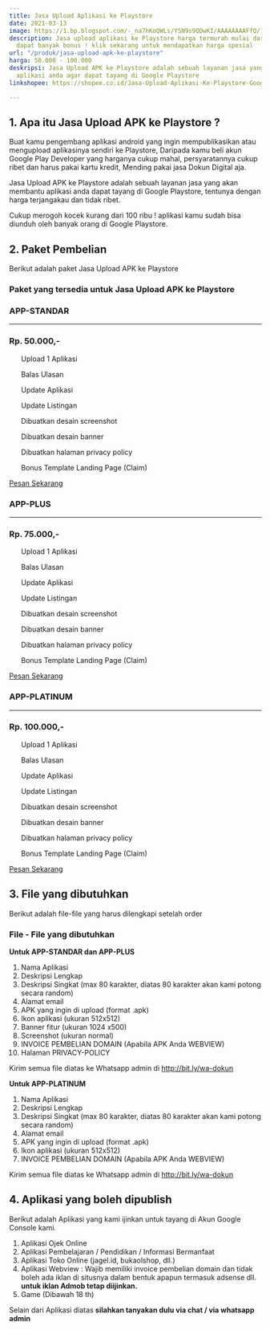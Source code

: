 ```yaml
---
title: Jasa Upload Aplikasi ke Playstore
date: 2021-03-13
image: https://1.bp.blogspot.com/-_na7hKoQWLs/YSN9s9QDwKI/AAAAAAAAFfQ/7ur87atR69QmTE2ZyhrlT0N38__lesY7ACLcBGAsYHQ/s0/fix-upload-app-dokun-digital.png
description: Jasa upload aplikasi ke Playstore harga termurah mulai dari 50 ribuan
  dapat banyak bonus ! klik sekarang untuk mendapatkan harga spesial
url: "/produk/jasa-upload-apk-ke-playstore"
harga: 50.000 - 100.000
deskripsi: Jasa Upload APK ke Playstore adalah sebuah layanan jasa yang akan membantu
  aplikasi anda agar dapat tayang di Google Playstore
linkshopee: https://shopee.co.id/Jasa-Upload-Aplikasi-Ke-Playstore-Google-Play-Console-i.8263390.3353433342

---
```

## 1. Apa itu Jasa Upload APK ke Playstore ?

Buat kamu pengembang aplikasi android yang ingin mempublikasikan atau mengupload aplikasinya sendiri ke Playstore, Daripada kamu beli akun Google Play Developer yang harganya cukup mahal, persyaratannya cukup ribet dan harus pakai kartu kredit, Mending pakai jasa Dokun Digital aja.

Jasa Upload APK ke Playstore adalah sebuah layanan jasa yang akan membantu aplikasi anda dapat tayang di Google Playstore, tentunya dengan harga terjangakau dan tidak ribet.

Cukup merogoh kocek kurang dari 100 ribu ! aplikasi kamu sudah bisa diunduh oleh banyak orang di Google Playstore.

## 2. Paket Pembelian

Berikut adalah paket Jasa Upload APK ke Playstore

### Paket yang tersedia untuk Jasa Upload APK ke Playstore

<div class="row mt-5">
  
  <!-- APP STANDAR -->
  <div class="col-md-4 mx-auto mt-3 px-4">
     <div class="card pricing-rates starter-plan text-center shadow rounded-lg border-0">
        <div class="card-body py-3">
          <h3 class="title text-primary">APP-STANDAR</h3>
                 <hr>
                   <h3 class="h3 mb-3 mt-2">Rp. 50.000,-</h3>
                     <ul class="list-unstyled text-left">
                        <p class="text-muted text-feature mb-0"><span class="text-primary h5 mr-2"><i class="uim uim-check-circle"></i></span></i>Upload 1 Aplikasi</p>
                        <p class="text-muted text-feature mb-0"><span class="text-danger h5 mr-2"><i class="uim uim-exclamation-circle"></i></span></i>Balas Ulasan</p>
                        <p class="text-muted text-feature mb-0"><span class="text-danger h5 mr-2"><i class="uim uim-exclamation-circle"></i></span></i>Update Aplikasi</p>
                        <p class="text-muted text-feature mb-0"><span class="text-danger h5 mr-2"><i class="uim uim-exclamation-circle"></i></span></i>Update Listingan</p>
                        <p class="text-muted text-feature mb-0"><span class="text-danger h5 mr-2"><i class="uim uim-exclamation-circle"></i></span></i>Dibuatkan desain screenshot</p>
                        <p class="text-muted text-feature mb-0"><span class="text-danger h5 mr-2"><i class="uim uim-exclamation-circle"></i></span></i>Dibuatkan desain banner</p>
                        <p class="text-muted text-feature mb-0"><span class="text-danger h5 mr-2"><i class="uim uim-exclamation-circle"></i></span></i>Dibuatkan halaman privacy policy</p>
                        <p class="text-muted text-feature mb-0"><span class="text-danger h5 mr-2"><i class="uim uim-exclamation-circle"></i></span></i>Bonus Template Landing Page (Claim)</p>
                        </ul>
           <a href="https://api.whatsapp.com/send?phone=6285156190575&text=Halo%20Dokun%20Digital%2C%20Saya%20ingin%20membeli%20*Jasa%20Upload%20Aplikasi%20ke%20Playstore%20APP-STANDAR*%2C%20Terimakasih." class="btn btn-primary btn-block btn-lg mt-2 text-order">Pesan Sekarang</a>
        </div>
      </div>
    </div>

  <!-- APP PLUS -->
  <div class="col-md-4 mx-auto mt-3 px-4">
     <div class="card pricing-rates starter-plan text-center shadow rounded-lg border-0">
        <div class="card-body py-3">
          <h3 class="title text-primary">APP-PLUS</h3>
                 <hr>
                   <h3 class="h3 mb-3 mt-2">Rp. 75.000,-</h3>
                     <ul class="list-unstyled text-left">
                        <p class="text-muted text-feature mb-0"><span class="text-primary h5 mr-2"><i class="uim uim-check-circle"></i></span></i>Upload 1 Aplikasi</p>
                        <p class="text-muted text-feature mb-0"><span class="text-primary h5 mr-2"><i class="uim uim-check-circle"></i></span></i>Balas Ulasan</p>
                        <p class="text-muted text-feature mb-0"><span class="text-danger h5 mr-2"><i class="uim uim-exclamation-circle"></i></span></i>Update Aplikasi</p>
                        <p class="text-muted text-feature mb-0"><span class="text-danger h5 mr-2"><i class="uim uim-exclamation-circle"></i></span></i>Update Listingan</p>
                        <p class="text-muted text-feature mb-0"><span class="text-danger h5 mr-2"><i class="uim uim-exclamation-circle"></i></span></i>Dibuatkan desain screenshot</p>
                        <p class="text-muted text-feature mb-0"><span class="text-danger h5 mr-2"><i class="uim uim-exclamation-circle"></i></span></i>Dibuatkan desain banner</p>
                        <p class="text-muted text-feature mb-0"><span class="text-danger h5 mr-2"><i class="uim uim-exclamation-circle"></i></span></i>Dibuatkan halaman privacy policy</p>
                        <p class="text-muted text-feature mb-0"><span class="text-danger h5 mr-2"><i class="uim uim-exclamation-circle"></i></span></i>Bonus Template Landing Page (Claim)</p>
                        </ul>
           <a href="https://api.whatsapp.com/send?phone=6285156190575&text=Halo%20Dokun%20Digital%2C%20Saya%20ingin%20membeli%20*Jasa%20Upload%20Aplikasi%20ke%20Playstore%20APP-PLUS*%2C%20Terimakasih." class="btn btn-primary btn-block btn-lg   mt-2 text-order">Pesan Sekarang</a>
        </div>
      </div>
    </div>

  <!-- APP PLATINUM -->
  <div class="col-md-4 mx-auto mt-3 px-4">
     <div class="card pricing-rates starter-plan text-center shadow rounded-lg border-0">
        <div class="card-body py-3">
          <h3 class="title text-primary">APP-PLATINUM</h3>
                 <hr>
                   <h3 class="h3 mb-3 mt-2">Rp. 100.000,-</h3>
                     <ul class="list-unstyled text-left">
                        <p class="text-muted text-feature mb-0"><span class="text-primary h5 mr-2"><i class="uim uim-check-circle"></i></span></i>Upload 1 Aplikasi</p>
                        <p class="text-muted text-feature mb-0"><span class="text-primary h5 mr-2"><i class="uim uim-check-circle"></i></span></i>Balas Ulasan</p>
                        <p class="text-muted text-feature mb-0"><span class="text-primary h5 mr-2"><i class="uim uim-check-circle"></i></span></i>Update Aplikasi</p>
                        <p class="text-muted text-feature mb-0"><span class="text-primary h5 mr-2"><i class="uim uim-check-circle"></i></span></i>Update Listingan</p>
                        <p class="text-muted text-feature mb-0"><span class="text-primary h5 mr-2"><i class="uim uim-check-circle"></i></span></i>Dibuatkan desain screenshot</p>
                        <p class="text-muted text-feature mb-0"><span class="text-primary h5 mr-2"><i class="uim uim-check-circle"></i></span></i>Dibuatkan desain banner</p>
                        <p class="text-muted text-feature mb-0"><span class="text-primary h5 mr-2"><i class="uim uim-check-circle"></i></span></i>Dibuatkan halaman privacy policy</p>
                        <p class="text-muted text-feature mb-0"><span class="text-primary h5 mr-2"><i class="uim uim-check-circle"></i></span></i>Bonus Template Landing Page (Claim)</p>
                        </ul>
           <a href="https://api.whatsapp.com/send?phone=6285156190575&text=Halo%20Dokun%20Digital%2C%20Saya%20ingin%20membeli%20*Jasa%20Upload%20Aplikasi%20ke%20Playstore%20APP-PLATINUM*%2C%20Terimakasih." class="btn btn-primary btn-block btn-lg   mt-2 text-order">Pesan Sekarang</a>
        </div>
      </div>
    </div>


<!--<div class="col-md-4"> 
<div class="card">
<div class="card-body">
<h5 class="card-title">APP-STANDAR</h5>
<ul>
<li>Upload 1 Aplikasi</li>
<li><s>Balas ulasan</s></li>
<li><s>Update aplikasi (via admin)</s></li>
<li><s>Update listingan (deskripsi, screenshot, icon, dll.)</s></li>
<li><s>Di buatkan desain screenshot</s></li>
<li><s>Di buatkan desain banner</s></li>
<li><s>Di buatkan halaman privacy policy</s></li>
<li><s>Bonus Template Landing Page</s></li>
</ul>
</div>
</div>
</div>

<div class="col-md-4"> 
<div class="card">
<div class="card-body">
<h5 class="card-title">APP-PLUS</h5>
<ul>
<li>Upload 1 Aplikasi</li>
<li>Balas ulasan</li>
<li><s>Update aplikasi (via admin)</s></li>
<li><s>Update listingan (deskripsi, screenshot, icon, dll.)</s></li>
<li><s>Di buatkan desain screenshot</s></li>
<li><s>Di buatkan desain banner</s></li>
<li><s>Di buatkan halaman privacy policy</s></li>
<li><s>Bonus Template Landing Page</s></li>
</ul>
</div>
</div>
</div>

<div class="col-md-4"> 
<div class="card">
<div class="card-body">
<h5 class="card-title">APP-PLATINUM</h5>
<ul>
<li>Upload 1 Aplikasi</li>
<li>Balas ulasan</li>
<li>Update aplikasi (via admin)</li>
<li>Update listingan (deskripsi, screenshot, icon, dll.)</li>
<li>Di buatkan desain screenshot</li>
<li>Di buatkan desain banner</li>
<li>Di buatkan halaman privacy policy</li>
<li>Bonus Template Landing Page</li>
</ul>
</div>
</div>
</div> -->

<!-- <div class="col-md-3"> <!-- APP-MAX
<div class="card">
<div class="card-body">
<h5 class="card-title">APP-MAX</h5>
<ul>
<li>Upload 1 Aplikasi</li>
<li>Balas ulasan</li>
<li>Update aplikasi (via admin)</li>
<li>Update listingan (deskripsi, screenshot, icon, dll.)</li>
<li>Di buatkan desain screenshot</li>
<li>Di buatkan desain banner</li>
<li>Di buatkan halaman privacy policy</li>
<li>Bonus Template Landing Page</li>
</ul>
</div>
</div>
</div>-->

</div>

## 3. File yang dibutuhkan

Berikut adalah file-file yang harus dilengkapi setelah order

### File - File yang dibutuhkan

**Untuk APP-STANDAR dan APP-PLUS**

 1. Nama Aplikasi
 2. Deskripsi Lengkap
 3. Deskripsi Singkat (max 80 karakter, diatas 80 karakter akan kami potong secara random)
 4. Alamat email
 5. APK yang ingin di upload (format .apk)
 6. Ikon aplikasi (ukuran 512x512)
 7. Banner fitur (ukuran 1024 x500)
 8. Screenshot (ukuran normal)
 9. INVOICE PEMBELIAN DOMAIN (Apabila APK Anda WEBVIEW)
10. Halaman PRIVACY-POLICY

Kirim semua file diatas ke Whatsapp admin di http://bit.ly/wa-dokun

**Untuk APP-PLATINUM**

1. Nama Aplikasi
2. Deskripsi Lengkap
3. Deskripsi Singkat (max 80 karakter, diatas 80 karakter akan kami potong secara random)
4. Alamat email
5. APK yang ingin di upload (format .apk)
6. Ikon aplikasi (ukuran 512x512)
7. INVOICE PEMBELIAN DOMAIN (Apabila APK Anda WEBVIEW)

Kirim semua file diatas ke Whatsapp admin di http://bit.ly/wa-dokun

## 4. Aplikasi yang boleh dipublish

Berikut adalah Aplikasi yang kami ijinkan untuk tayang di Akun Google Console kami.

1. Aplikasi Ojek Online
2. Aplikasi Pembelajaran / Pendidikan / Informasi Bermanfaat
3. Aplikasi Toko Online (jagel.id, bukaolshop, dll.)
4. Aplikasi Webview : Wajib memiliki invoice pembelian domain dan tidak boleh ada iklan di situsnya dalam bentuk apapun termasuk adsense dll. **untuk iklan Admob tetap diijinkan.**
5. Game (Dibawah 18 th)

Selain dari Aplikasi diatas **silahkan tanyakan dulu via chat / via whatsapp admin**